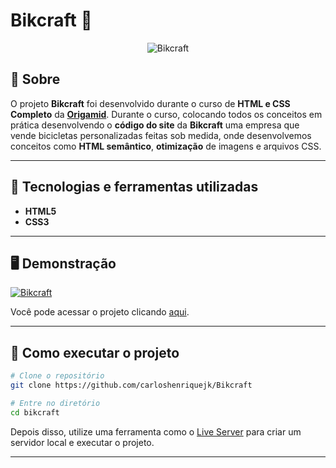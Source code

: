 # Bikcraft 🚴
<p align="center">
	<img src="https://i.imgur.com/OKzv6sR.png" alt="Bikcraft" title="Bikcraft">
</p>

## 📖 Sobre   
O projeto **Bikcraft** foi desenvolvido durante o curso de **HTML e CSS Completo** da **[Origamid](https://www.origamid.com/)**. Durante o curso, colocando todos os conceitos em prática desenvolvendo o **código do site** da **Bikcraft** uma empresa que vende bicicletas personalizadas feitas sob medida, onde desenvolvemos conceitos como **HTML semântico**, **otimização** de imagens e arquivos CSS.  

---

## 🚀 Tecnologias e ferramentas utilizadas
- **HTML5**
- **CSS3**
---

## 🖥️ Demonstração
[![Bikcraft]( https://i.imgur.com/mci9f8c.png "Clique para acessar o projeto")](https://sad-mclean-e40e12.netlify.app "Clique para acessar o projeto")   

Você pode acessar o projeto clicando [aqui](https://sad-mclean-e40e12.netlify.app).

---


## 🔧 Como executar o projeto

```bash
# Clone o repositório
git clone https://github.com/carloshenriquejk/Bikcraft

# Entre no diretório
cd bikcraft
```
Depois disso, utilize uma ferramenta como o [Live Server](https://marketplace.visualstudio.com/items?itemName=ritwickdey.LiveServer) para criar um servidor local e executar o projeto.

---
